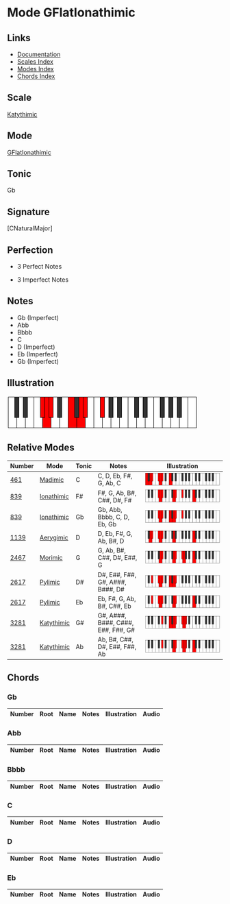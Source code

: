 # Mode GFlatIonathimic

## Links

- [Documentation](index.md)
- [Scales Index](Scales.md)
- [Modes Index](Modes.md)
- [Chords Index](Chords.md)

## Scale

[Katythimic](ScaleKatythimic.md)

## Mode

[GFlatIonathimic](ModeGFlatIonathimic.md)

## Tonic

Gb

## Signature

[CNaturalMajor]

## Perfection

 - 3 Perfect Notes

 - 3 Imperfect Notes

## Notes

- Gb (Imperfect)
- Abb
- Bbbb
- C
- D (Imperfect)
- Eb (Imperfect)
- Gb (Imperfect)

## Illustration

![GFlatIonathimic](ModeGFlatIonathimic.png)

## Relative Modes

| Number | Mode | Tonic | Notes | Illustration |
|--------|------|-------|-------|--------------|
| [461](https://ianring.com/musictheory/scales/461) | [Madimic](ModeMadimic.md) | C | C, D, Eb, F#, G, Ab, C | ![CNaturalMadimic](ModeCNaturalMadimic.png) |
| [839](https://ianring.com/musictheory/scales/839) | [Ionathimic](ModeIonathimic.md) | F# | F#, G, Ab, B#, C##, D#, F# | ![FSharpIonathimic](ModeFSharpIonathimic.png) |
| [839](https://ianring.com/musictheory/scales/839) | [Ionathimic](ModeIonathimic.md) | Gb | Gb, Abb, Bbbb, C, D, Eb, Gb | ![GFlatIonathimic](ModeGFlatIonathimic.png) |
| [1139](https://ianring.com/musictheory/scales/1139) | [Aerygimic](ModeAerygimic.md) | D | D, Eb, F#, G, Ab, B#, D | ![DNaturalAerygimic](ModeDNaturalAerygimic.png) |
| [2467](https://ianring.com/musictheory/scales/2467) | [Morimic](ModeMorimic.md) | G | G, Ab, B#, C##, D#, E##, G | ![GNaturalMorimic](ModeGNaturalMorimic.png) |
| [2617](https://ianring.com/musictheory/scales/2617) | [Pylimic](ModePylimic.md) | D# | D#, E##, F##, G#, A###, B###, D# | ![DSharpPylimic](ModeDSharpPylimic.png) |
| [2617](https://ianring.com/musictheory/scales/2617) | [Pylimic](ModePylimic.md) | Eb | Eb, F#, G, Ab, B#, C##, Eb | ![EFlatPylimic](ModeEFlatPylimic.png) |
| [3281](https://ianring.com/musictheory/scales/3281) | [Katythimic](ModeKatythimic.md) | G# | G#, A###, B###, C###, E##, F##, G# | ![GSharpKatythimic](ModeGSharpKatythimic.png) |
| [3281](https://ianring.com/musictheory/scales/3281) | [Katythimic](ModeKatythimic.md) | Ab | Ab, B#, C##, D#, E##, F##, Ab | ![AFlatKatythimic](ModeAFlatKatythimic.png) |

## Chords

### Gb

| Number | Root | Name | Notes | Illustration | Audio |
|--------|------|------|-------|--------------|-------|

### Abb

| Number | Root | Name | Notes | Illustration | Audio |
|--------|------|------|-------|--------------|-------|

### Bbbb

| Number | Root | Name | Notes | Illustration | Audio |
|--------|------|------|-------|--------------|-------|

### C

| Number | Root | Name | Notes | Illustration | Audio |
|--------|------|------|-------|--------------|-------|

### D

| Number | Root | Name | Notes | Illustration | Audio |
|--------|------|------|-------|--------------|-------|

### Eb

| Number | Root | Name | Notes | Illustration | Audio |
|--------|------|------|-------|--------------|-------|

